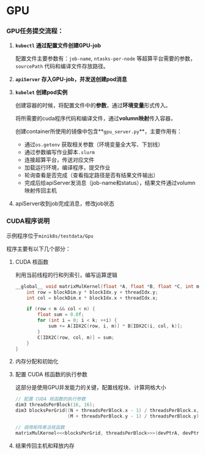 # GPU

### GPU任务提交流程：

1. **`kubectl` 通过配置文件创建GPU-job**

   配置文件主要参数有：`job-name`, `ntasks-per-node` 等超算平台需要的参数，`sourcePath` 代码和编译文件存放路径。

2. **`apiServer` 存入GPU-job，并发送创建pod消息**

3. **`kubelet` 创建pod实例**

   创建容器的时候，将配置文件中的**参数**，通过**环境变量**形式传入。

   将所需要的cuda程序代码和编译文件，通过**volumn映射**传入容器，

   创建container所使用的镜像中包含**`gpu_server.py`**，主要作用有：

   - 通过`os.getenv` 获取相关参数（环境变量全大写、下划线）
   - 通过参数编写作业脚本`.slurm` 
   - 连接超算平台，传送对应文件
   - 加载运行环境，编译程序，提交作业
   - 轮询查看是否完成（查看指定路径是否有结果文件输出）
   - 完成后给apiServer发消息（job-name和status），结果文件通过volumn映射传回主机

4. apiServer收到job完成消息，修改job状态



### CUDA程序说明

示例程序位于`minik8s/testdata/Gpu`

程序主要有以下几个部分：

1. CUDA 核函数

   利用当前线程的行和列索引，编写运算逻辑

   ```c
   __global__ void matrixMulKernel(float *A, float *B, float *C, int m, int k, int n) {
       int row = blockDim.y * blockIdx.y + threadIdx.y;
       int col = blockDim.x * blockIdx.x + threadIdx.x;
   
       if (row < m && col < n) {
           float sum = 0.0f;
           for (int i = 0; i < k; ++i) {
               sum += A[IDX2C(row, i, m)] * B[IDX2C(i, col, k)];
           }
           C[IDX2C(row, col, m)] = sum;
       }
   }
   ```

2. 内存分配和初始化

3. 配置 CUDA 核函数的执行参数

   这部分是使用GPU并发能力的关键，配置线程块、计算网格大小

   ```c
   // 配置 CUDA 核函数的执行参数
   dim3 threadsPerBlock(16, 16);
   dim3 blocksPerGrid((N + threadsPerBlock.x - 1) / threadsPerBlock.x,
                      (M + threadsPerBlock.y - 1) / threadsPerBlock.y);
   
   // 调用矩阵乘法核函数
   matrixMulKernel<<<blocksPerGrid, threadsPerBlock>>>(devPtrA, devPtrB, devPtrC, M, K, N);
   ```

4. 结果传回主机和释放内存